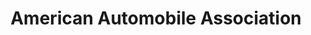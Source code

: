 ---
title: "American Automobile Association"
url: /tucson/american-automobile-association/
shop: Reisebüro
---
